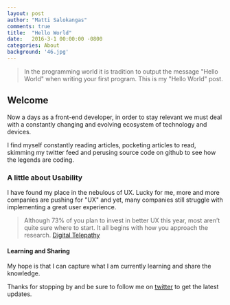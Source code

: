 ```yaml
---
layout: post
author: "Matti Salokangas"
comments: true
title:  "Hello World"
date:   2016-3-1 00:00:00 -0800
categories: About
background: '46.jpg'
---
```


> In the programming world it is tradition to output the message "Hello World" when writing your first program.  This is my "Hello World" post.

## Welcome
Now a days as a front-end developer, in order to stay relevant we must deal with a constantly changing and evolving ecosystem of technology and devices.

I find myself constantly reading articles, pocketing articles to read, skimming my twitter feed and perusing source code on github to see how the legends are coding.

### A little about Usability

I have found my place in the nebulous of UX.  Lucky for me, more and more companies are pushing for "UX" and yet, many companies still struggle with implementing a great user experience.

> Although 73% of you plan to invest in better UX this year, most aren’t quite sure where to start. It all begins with how you approach the research.
[Digital Telepathy](http://www.dtelepathy.com/blog/business/our-first-ever-ux-survey-results)

#### Learning and Sharing

My hope is that I can capture what I am currently learning and share the knowledge.

Thanks for stopping by and be sure to follow me on [twitter](twitter.com/sturdynut) to get the latest updates.
